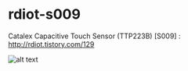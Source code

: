 # rdiot-s009
Catalex Capacitive Touch Sensor (TTP223B) [S009] : http://rdiot.tistory.com/129

![alt text](http://cfile30.uf.tistory.com/image/2207BA5057D681EB0AAF1D)
